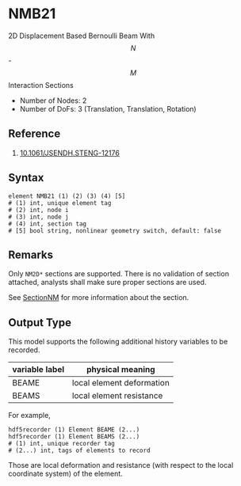 # NMB21

2D Displacement Based Bernoulli Beam With $$N$$-$$M$$ Interaction Sections

* Number of Nodes: 2
* Number of DoFs: 3 (Translation, Translation, Rotation)

## Reference

1. [10.1061/JSENDH.STENG-12176](http://dx.doi.org/10.1061/JSENDH.STENG-12176)

## Syntax

```
element NMB21 (1) (2) (3) (4) [5]
# (1) int, unique element tag
# (2) int, node i
# (3) int, node j
# (4) int, section tag
# [5] bool string, nonlinear geometry switch, default: false
```

## Remarks

Only `NM2D*` sections are supported. There is no validation of section attached, analysts shall make sure proper
sections are used.

See [SectionNM](../../Section/SectionNM/SectionNM.md) for more information about the section.

## Output Type

This model supports the following additional history variables to be recorded.

| variable label | physical meaning          |
|----------------|---------------------------|
| BEAME          | local element deformation |
| BEAMS          | local element resistance  |

For example,

```text
hdf5recorder (1) Element BEAME (2...)
hdf5recorder (1) Element BEAMS (2...)
# (1) int, unique recorder tag
# (2...) int, tags of elements to record
```

Those are local deformation and resistance (with respect to the local coordinate system) of the element.
